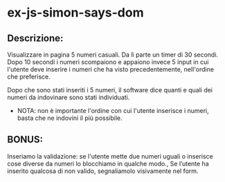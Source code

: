 # ex-js-simon-says-dom
## Descrizione:
Visualizzare in pagina 5 numeri casuali. Da lì parte un timer di 30 secondi.
Dopo 10 secondi i numeri scompaiono e appaiono invece 5 input in cui l'utente deve inserire i numeri che ha visto precedentemente, nell'ordine che preferisce.

Dopo che sono stati inseriti i 5 numeri, il software dice quanti e quali dei numeri da indovinare sono stati individuati.

- NOTA: non è importante l'ordine con cui l'utente inserisce i numeri, basta che ne indovini il più possibile.

## BONUS:
Inseriamo la validazione: se l'utente mette due numeri uguali o inserisce cose diverse da numeri lo blocchiamo in qualche modo.,
Se l’utente ha inserito qualcosa di non valido, segnaliamolo visivamente nel form.
